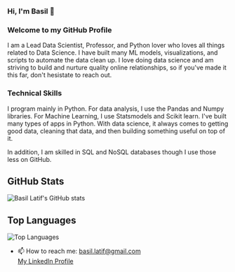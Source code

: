 ### Hi, I'm Basil 👋
### Welcome to my GitHub Profile 

I am a Lead Data Scientist, Professor, and Python lover who loves all things related to Data Science. I have built many ML models, visualizations, and scripts to automate the data clean up. I love doing data science and am striving to build and nurture quality online relationships, so if you've made it this far, don't hesistate to reach out. 

### Technical Skills
I program mainly in Python. For data analysis, I use the Pandas and Numpy libraries. For Machine Learning, I use Statsmodels and Scikit learn. I've built many types of apps in Python. With data science, it always comes to getting good data, cleaning that data, and then building something useful on top of it. 

In addition, I am skilled in SQL and NoSQL databases though I use those less on GitHub. 

## GitHub Stats

![Basil Latif's GitHub stats](https://github-readme-stats.vercel.app/api?username=basillatif&show_icons=true&theme=radical)

## Top Languages

![Top Languages](https://github-readme-stats.vercel.app/api/top-langs/?username=basillatif&layout=compact&theme=radical)

- 📫 How to reach me: basil.latif@gmail.com <br>
[My LinkedIn Profile](https://www.linkedin.com/in/basil-latif/)
